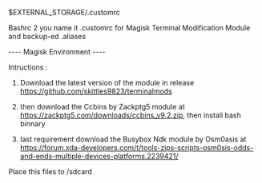 $EXTERNAL_STORAGE/.customrc

Bashrc 2 you name it .customrc for Magisk Terminal Modification Module
and backup-ed .aliases


---- Magisk Environment ----

Intructions :

1. Download the latest version of the module in release https://github.com/skittles9823/terminalmods

2. then download the Ccbins by Zackptg5 module at https://zackptg5.com/downloads/ccbins_v9.2.zip, then install bash binnary

3. last requirement  download the Busybox Ndk module by Osm0asis at https://forum.xda-developers.com/t/tools-zips-scripts-osm0sis-odds-and-ends-multiple-devices-platforms.2239421/

Place this files to /sdcard
